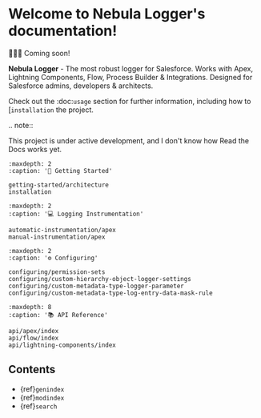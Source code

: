 # Welcome to Nebula Logger's documentation!

🚧👷‍♀️ Coming soon!

**Nebula Logger** - The most robust logger for Salesforce. Works with Apex, Lightning Components, Flow, Process Builder & Integrations. Designed for Salesforce admins, developers & architects.

Check out the :doc:`usage` section for further information, including
how to [`installation` the project.

.. note::

This project is under active development, and I don't know how Read the Docs works yet.

```{toctree}
:maxdepth: 2
:caption: '🚀 Getting Started'

getting-started/architecture
installation
```

```{toctree}
:maxdepth: 2
:caption: '💻 Logging Instrumentation'

automatic-instrumentation/apex
manual-instrumentation/apex
```

```{toctree}
:maxdepth: 2
:caption: '⚙ Configuring'

configuring/permission-sets
configuring/custom-hierarchy-object-logger-settings
configuring/custom-metadata-type-logger-parameter
configuring/custom-metadata-type-log-entry-data-mask-rule
```

<!-- TODO add a section for customizing other CMDT records -->
<!-- TODO add a section for plugin framework -->
<!-- TODO add a section for ISV guidelines -->

```{toctree}
:maxdepth: 8
:caption: '📚 API Reference'

api/apex/index
api/flow/index
api/lightning-components/index
```

## Contents

-   {ref}`genindex`
-   {ref}`modindex`
-   {ref}`search`
